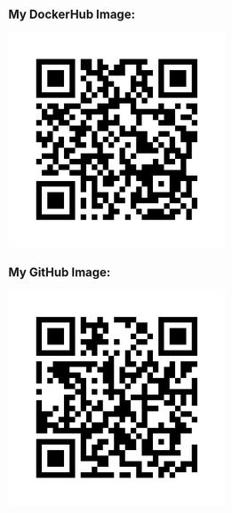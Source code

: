 ## My DockerHub Image:
![Docker QR Image](./qr_codes/QRCode_20251023163428.png "MY QR CODE LINK")

## My GitHub Image:
![Docker QR Image](./qr_codes/QRCode_20251023163528.png "MY QR CODE LINK")